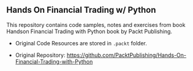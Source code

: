 ## Hands On Financial Trading w/ Python

This repository contains code samples, notes and exercises from book Handson Financial Trading with Python book by Packt Publishing. 

* Original Code Resources are stored in `.packt` folder.

* Original Repository: https://github.com/PacktPublishing/Hands-On-Financial-Trading-with-Python

